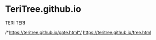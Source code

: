 # TeriTree.github.io
TERI TERI


/*https://teritree.github.io/gate.html*/
https://teritree.github.io/tree.html
